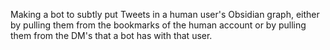 Making a bot to subtly put Tweets in a human user's Obsidian graph, either by pulling them from the bookmarks of the human account or by pulling them from the DM's that a bot has with that user.